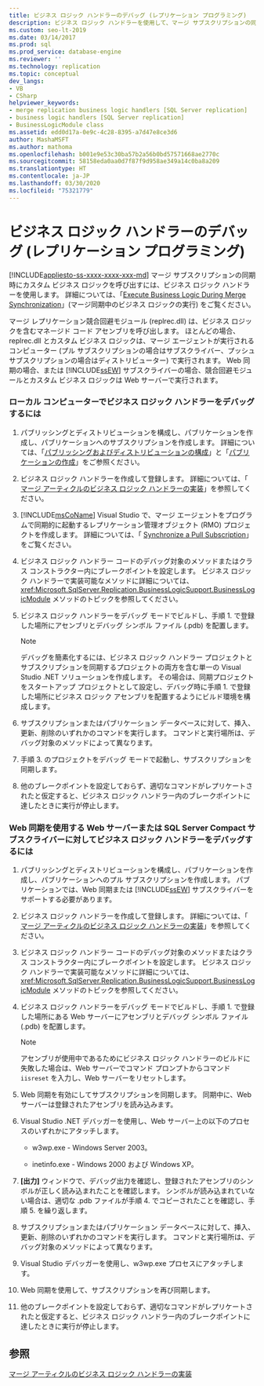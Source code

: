 ```yaml
---
title: ビジネス ロジック ハンドラーのデバッグ (レプリケーション プログラミング)
description: ビジネス ロジック ハンドラーを使用して、マージ サブスクリプションの同期時にカスタム ビジネス ロジックを呼び出す方法について説明します。
ms.custom: seo-lt-2019
ms.date: 03/14/2017
ms.prod: sql
ms.prod_service: database-engine
ms.reviewer: ''
ms.technology: replication
ms.topic: conceptual
dev_langs:
- VB
- CSharp
helpviewer_keywords:
- merge replication business logic handlers [SQL Server replication]
- business logic handlers [SQL Server replication]
- BusinessLogicModule class
ms.assetid: edd0d17a-0e9c-4c28-8395-a7d47e8ce3d6
author: MashaMSFT
ms.author: mathoma
ms.openlocfilehash: b001e9e53c30ba57b2a56b0bd57571668ae2770c
ms.sourcegitcommit: 58158eda0aa0d7f87f9d958ae349a14c0ba8a209
ms.translationtype: HT
ms.contentlocale: ja-JP
ms.lasthandoff: 03/30/2020
ms.locfileid: "75321779"
---
```

# <a name="debug-a-business-logic-handler-replication-programming"></a>ビジネス ロジック ハンドラーのデバッグ (レプリケーション プログラミング)
[!INCLUDE[appliesto-ss-xxxx-xxxx-xxx-md](../../includes/appliesto-ss-xxxx-xxxx-xxx-md.md)]
  マージ サブスクリプションの同期時にカスタム ビジネス ロジックを呼び出すには、ビジネス ロジック ハンドラーを使用します。 詳細については、「[Execute Business Logic During Merge Synchronization](../../relational-databases/replication/merge/execute-business-logic-during-merge-synchronization.md)」(マージ同期中のビジネス ロジックの実行) をご覧ください。  
  
 マージ レプリケーション競合回避モジュール (replrec.dll) は、ビジネス ロジックを含むマネージド コード アセンブリを呼び出します。 ほとんどの場合、replrec.dll とカスタム ビジネス ロジックは、マージ エージェントが実行されるコンピューター (プル サブスクリプションの場合はサブスクライバー、プッシュ サブスクリプションの場合はディストリビューター) で実行されます。 Web 同期の場合、または [!INCLUDE[ssEW](../../includes/ssew-md.md)] サブスクライバーの場合、競合回避モジュールとカスタム ビジネス ロジックは Web サーバーで実行されます。  
  
### <a name="to-debug-a-business-logic-handler-on-a-local-computer"></a>ローカル コンピューターでビジネス ロジック ハンドラーをデバッグするには  
  
1.  パブリッシングとディストリビューションを構成し、パブリケーションを作成し、パブリケーションへのサブスクリプションを作成します。 詳細については、「[パブリッシングおよびディストリビューションの構成](../../relational-databases/replication/configure-publishing-and-distribution.md)」と「[パブリケーションの作成](../../relational-databases/replication/publish/create-a-publication.md)」をご参照ください。  
  
2.  ビジネス ロジック ハンドラーを作成して登録します。 詳細については、「 [マージ アーティクルのビジネス ロジック ハンドラーの実装](../../relational-databases/replication/implement-a-business-logic-handler-for-a-merge-article.md)」を参照してください。  
  
3.  [!INCLUDE[msCoName](../../includes/msconame-md.md)] Visual Studio で、マージ エージェントをプログラムで同期的に起動するレプリケーション管理オブジェクト (RMO) プロジェクトを作成します。 詳細については、「 [Synchronize a Pull Subscription](../../relational-databases/replication/synchronize-a-pull-subscription.md)」をご覧ください。  
  
4.  ビジネス ロジック ハンドラー コードのデバッグ対象のメソッドまたはクラス コンストラクター内にブレークポイントを設定します。 ビジネス ロジック ハンドラーで実装可能なメソッドに詳細については、 <xref:Microsoft.SqlServer.Replication.BusinessLogicSupport.BusinessLogicModule> メソッドのトピックを参照してください。  
  
5.  ビジネス ロジック ハンドラーをデバッグ モードでビルドし、手順 1. で登録した場所にアセンブリとデバッグ シンボル ファイル (.pdb) を配置します。  
  
    > [!NOTE]  
    >  デバッグを簡素化するには、ビジネス ロジック ハンドラー プロジェクトとサブスクリプションを同期するプロジェクトの両方を含む単一の Visual Studio .NET ソリューションを作成します。 その場合は、同期プロジェクトをスタートアップ プロジェクトとして設定し、デバッグ時に手順 1. で登録した場所にビジネス ロジック アセンブリを配置するようにビルド環境を構成します。  
  
6.  サブスクリプションまたはパブリケーション データベースに対して、挿入、更新、削除のいずれかのコマンドを実行します。 コマンドと実行場所は、デバッグ対象のメソッドによって異なります。  
  
7.  手順 3. のプロジェクトをデバッグ モードで起動し、サブスクリプションを同期します。  
  
8.  他のブレークポイントを設定しておらず、適切なコマンドがレプリケートされたと仮定すると、ビジネス ロジック ハンドラー内のブレークポイントに達したときに実行が停止します。  
  
### <a name="to-debug-a-business-logic-handler-on-a-web-server-using-web-synchronization-or-for-a-sql-server-compact-subscriber"></a>Web 同期を使用する Web サーバーまたは SQL Server Compact サブスクライバーに対してビジネス ロジック ハンドラーをデバッグするには  
  
1.  パブリッシングとディストリビューションを構成し、パブリケーションを作成し、パブリケーションへのプル サブスクリプションを作成します。 パブリケーションでは、Web 同期または [!INCLUDE[ssEW](../../includes/ssew-md.md)] サブスクライバーをサポートする必要があります。  
  
2.  ビジネス ロジック ハンドラーを作成して登録します。 詳細については、「 [マージ アーティクルのビジネス ロジック ハンドラーの実装](../../relational-databases/replication/implement-a-business-logic-handler-for-a-merge-article.md)」を参照してください。  
  
3.  ビジネス ロジック ハンドラー コードのデバッグ対象のメソッドまたはクラス コンストラクター内にブレークポイントを設定します。 ビジネス ロジック ハンドラーで実装可能なメソッドに詳細については、 <xref:Microsoft.SqlServer.Replication.BusinessLogicSupport.BusinessLogicModule> メソッドのトピックを参照してください。  
  
4.  ビジネス ロジック ハンドラーをデバッグ モードでビルドし、手順 1. で登録した場所にある Web サーバーにアセンブリとデバッグ シンボル ファイル (.pdb) を配置します。  
  
    > [!NOTE]  
    >  アセンブリが使用中であるためにビジネス ロジック ハンドラーのビルドに失敗した場合は、Web サーバーでコマンド プロンプトからコマンド `iisreset` を入力し、Web サーバーをリセットします。  
  
5.  Web 同期を有効にしてサブスクリプションを同期します。 同期中に、Web サーバーは登録されたアセンブリを読み込みます。  
  
6.  Visual Studio .NET デバッガーを使用し、Web サーバー上の以下のプロセスのいずれかにアタッチします。  
  
    -   w3wp.exe - Windows Server 2003。  
  
    -   inetinfo.exe - Windows 2000 および Windows XP。  
  
7.  **[出力]** ウィンドウで、デバッグ出力を確認し、登録されたアセンブリのシンボルが正しく読み込まれたことを確認します。 シンボルが読み込まれていない場合は、適切な .pdb ファイルが手順 4. でコピーされたことを確認し、手順 5. を繰り返します。  
  
8.  サブスクリプションまたはパブリケーション データベースに対して、挿入、更新、削除のいずれかのコマンドを実行します。 コマンドと実行場所は、デバッグ対象のメソッドによって異なります。  
  
9. Visual Studio デバッガーを使用し、w3wp.exe プロセスにアタッチします。  
  
10. Web 同期を使用して、サブスクリプションを再び同期します。  
  
11. 他のブレークポイントを設定しておらず、適切なコマンドがレプリケートされたと仮定すると、ビジネス ロジック ハンドラー内のブレークポイントに達したときに実行が停止します。  
  
## <a name="see-also"></a>参照  
 [マージ アーティクルのビジネス ロジック ハンドラーの実装](../../relational-databases/replication/implement-a-business-logic-handler-for-a-merge-article.md)  
  
  
